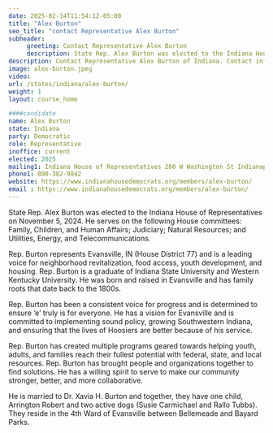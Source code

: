 ```yaml
---
date: 2025-02-14T11:54:12-05:00
title: "Alex Burton"
seo_title: "contact Representative Alex Burton"
subheader:
     greeting: Contact Representative Alex Burton
     description: State Rep. Alex Burton was elected to the Indiana House of Representatives on November 5, 2024. 
description: Contact Representative Alex Burton of Indiana. Contact information for Alex Burton includes email address, phone number, and mailing address.
image: alex-burton.jpeg
video:
url: /states/indiana/alex-burton/
weight: 1
layout: course_home

####candidate
name: Alex Burton
state: Indiana
party: Democratic
role: Representative
inoffice: current
elected: 2025
mailing1: Indiana House of Representatives 200 W Washington St Indianapolis, IN 46204-2786
phone1: 800-382-9842
website: https://www.indianahousedemocrats.org/members/alex-burton/
email : https://www.indianahousedemocrats.org/members/alex-burton/
---
```


State Rep. Alex Burton was elected to the Indiana House of Representatives on November 5, 2024. He serves on the following House committees: Family, Children, and Human Affairs; Judiciary; Natural Resources; and Utilities, Energy, and Telecommunications. 

Rep. Burton represents Evansville, IN (House District 77) and is a leading voice for neighborhood revitalization, food access, youth development, and housing. Rep. Burton is a graduate of Indiana State University and Western Kentucky University. He was born and raised in Evansville and has family roots that date back to the 1800s. 

Rep. Burton has been a consistent voice for progress and is determined to ensure ‘e’ truly is for everyone. He has a vision for Evansville and is committed to implementing sound policy, growing Southwestern Indiana, and ensuring that the lives of Hoosiers are better because of his service. 

Rep. Burton has created multiple programs geared towards helping youth, adults, and families reach their fullest potential with federal, state, and local resources. Rep. Burton has brought people and organizations together to find solutions. He has a willing spirit to serve to make our community stronger, better, and more collaborative. 

He is married to Dr. Xavia H. Burton and together, they have one child, Arrington Robert and two active dogs (Susie Carmichael and Rallo Tubbs). They reside in the 4th Ward of Evansville between Bellemeade and Bayard Parks. 
